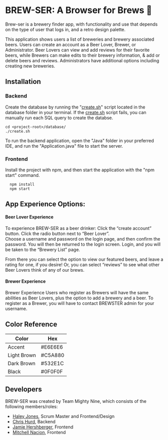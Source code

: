 # BREW-SER: A Browser for Brews 🍻

Brew-ser is a brewery finder app, with functionality and use that depends on the type of user that logs in, and a retro design palette.

This application shows users a list of breweries and brewery associated beers. Users can create an account as a Beer Lover, Brewer, or Administrator.
Beer Lovers can view and add reviews for their favorite beers, while Brewers can make edits to their brewery information, & add or delete beers and reviews. Administrators have additional options including creating new breweries.

## Installation

### Backend

Create the database by running the "[create.sh](http://create.sh/)" script located in the database folder in your terminal. If the [create.sh](http://create.sh/) script fails, you can manually run each SQL query to create the databse.

```
cd <project-root>/database/
./create.sh
```

To run the backend application, open the "Java" folder in your preferred IDE, and run the "Application.java" file to start the server.

### Frontend

Install the project with npm, and then start the application with the "npm start" command.

```
  npm install
  npm start
```

## App Experience Options:
#### Beer Lover Experience
To experience BREW-SER as a beer drinker:
Click the “create account” button. Click the radio button next to “Beer Lover”.  
Choose a username and password on the login page, and then confirm the password. You will then be returned to the login screen. 
Login, and you will be taken to the “Brewery List” page. 

From there you can select the option to view our featured beers, and leave a rating for one, if you desire! Or, you can select “reviews” to see what other Beer Lovers think of any of our brews.

#### Brewer Experience
Brewer Experience
Users who register as Brewers will have the same abilities as Beer Lovers, plus the option to add a brewery and a beer. To register as a Brewer, you will have to contact BREWSTER admin for your username.

## Color Reference
| Color | Hex |
| --- | --- |
| Accent | #E6E6E6 |
| Light Brown | #C5A880 |
| Dark Brown | #532E1C |
| Black | #0F0F0F |

## Developers
BREW-SER was created by Team Mighty Nine, which consists of the following members/roles:
- [Haley Jones](https://www.github.com/haleyintech), Scrum Master and Frontend/Design
- [Chris Hurd](https://github.com/hurd1993), Backend
- [Jamie Hershberger](https://github.com/JamieHershberger), Frontend
- [Mitchell Nacion](https://github.com/mbnacion2), Frontend
